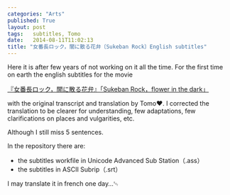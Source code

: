 ```yaml
---
categories: "Arts"
published: True
layout: post
tags:   subtitles, Tomo
date:   2014-08-11T11:02:13
title: "女番長ロック，闇に散る花弁〔Sukeban Rock〕English subtitles"
---
```


Here it is after few years of not working on it all the time.
For the first time on earth the english subtitles for the movie

[『女番長ロック，闇に散る花弁』「Sukeban Rock，flower in the dark」](https://gitlab.com/Ryuutei/Sukeban_Rock)

with the original transcript and translation by Tomo❤️.
I corrected the translation to be clearer for understanding,
few adaptations, few clarifications on places and vulgarities, etc.

Although I still miss 5 sentences.

In the repository there are: 
- the subtitles workfile in Unicode Advanced Sub Station（.ass）
- the subtitles in ASCII Subrip（.srt）

I may translate it in french one day…␄
